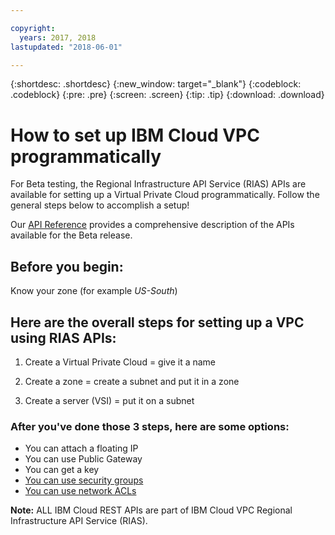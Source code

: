 ```yaml
---

copyright:
  years: 2017, 2018
lastupdated: "2018-06-01"

---
```


{:shortdesc: .shortdesc}
{:new_window: target="_blank"}
{:codeblock: .codeblock}
{:pre: .pre}
{:screen: .screen}
{:tip: .tip}
{:download: .download}

# How to set up IBM Cloud VPC programmatically

For Beta testing, the Regional Infrastructure API Service (RIAS) APIs are available for setting up a Virtual Private Cloud programmatically. Follow the general steps below to accomplish a setup!

Our [API Reference](apis.html) provides a comprehensive description of the APIs available for the Beta release.

## Before you begin: 

Know your zone (for example _US-South_)

## Here are the overall steps for setting up a VPC using RIAS APIs:

1. Create a Virtual Private Cloud = give it a name

2. Create a zone = create a subnet and put it in a zone

3. Create a server (VSI) = put it on a subnet

### After you've done those 3 steps, here are some options:

 * You can attach a floating IP
 * You can use Public Gateway
 * You can get a key
 * [You can use security groups](security-groups.html)
 * [You can use network ACLs](using-acls.html)
  
 **Note:** ALL IBM Cloud REST APIs are part of IBM Cloud VPC Regional Infrastructure API Service (RIAS).
